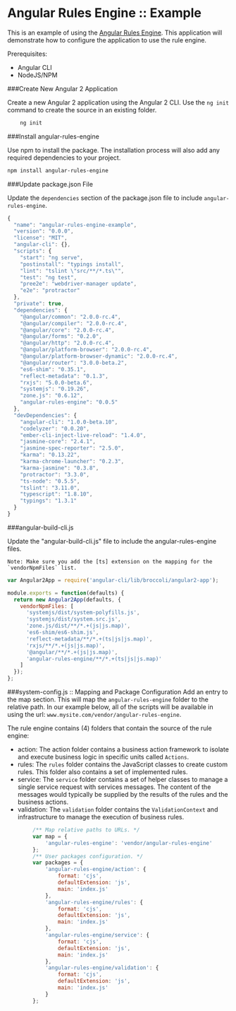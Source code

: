 # Angular Rules Engine :: Example
This is an example of using the [Angular Rules Engine](https://github.com/buildmotion/angular-rules-engine). This application will demonstrate how to configure the application to use the rule engine.

Prerequisites: 
+ Angular CLI
+ NodeJS/NPM

###Create New Angular 2 Application

Create a new Angular 2 application using the Angular 2 CLI. Use the `ng init` command to create the source in an existing folder.

```txt
    ng init
```

###Install angular-rules-engine

Use npm to install the package. The installation process will also add any required dependencies to your project. 

```txt
npm install angular-rules-engine
```
###Update package.json File

Update the `dependencies` section of the package.json file to include `angular-rules-engine`.

```js
{
  "name": "angular-rules-engine-example",
  "version": "0.0.0",
  "license": "MIT",
  "angular-cli": {},
  "scripts": {
    "start": "ng serve",
    "postinstall": "typings install",
    "lint": "tslint \"src/**/*.ts\"",
    "test": "ng test",
    "pree2e": "webdriver-manager update",
    "e2e": "protractor"
  },
  "private": true,
  "dependencies": {
    "@angular/common": "2.0.0-rc.4",
    "@angular/compiler": "2.0.0-rc.4",
    "@angular/core": "2.0.0-rc.4",
    "@angular/forms": "0.2.0",
    "@angular/http": "2.0.0-rc.4",
    "@angular/platform-browser": "2.0.0-rc.4",
    "@angular/platform-browser-dynamic": "2.0.0-rc.4",
    "@angular/router": "3.0.0-beta.2",
    "es6-shim": "0.35.1",
    "reflect-metadata": "0.1.3",
    "rxjs": "5.0.0-beta.6",
    "systemjs": "0.19.26",
    "zone.js": "0.6.12",
    "angular-rules-engine": "0.0.5"
  },
  "devDependencies": {
    "angular-cli": "1.0.0-beta.10",
    "codelyzer": "0.0.20",
    "ember-cli-inject-live-reload": "1.4.0",
    "jasmine-core": "2.4.1",
    "jasmine-spec-reporter": "2.5.0",
    "karma": "0.13.22",
    "karma-chrome-launcher": "0.2.3",
    "karma-jasmine": "0.3.8",
    "protractor": "3.3.0",
    "ts-node": "0.5.5",
    "tslint": "3.11.0",
    "typescript": "1.8.10",
    "typings": "1.3.1"
  }
}
```

###angular-build-cli.js

Update the "angular-build-cli.js" file to include the angular-rules-engine files.
        
    Note: Make sure you add the [ts] extension on the mapping for the `vendorNpmFiles` list.

```js
var Angular2App = require('angular-cli/lib/broccoli/angular2-app');

module.exports = function(defaults) {
  return new Angular2App(defaults, {
    vendorNpmFiles: [
      'systemjs/dist/system-polyfills.js',
      'systemjs/dist/system.src.js',
      'zone.js/dist/**/*.+(js|js.map)',
      'es6-shim/es6-shim.js',
      'reflect-metadata/**/*.+(ts|js|js.map)',
      'rxjs/**/*.+(js|js.map)',
      '@angular/**/*.+(js|js.map)',
      'angular-rules-engine/**/*.+(ts|js|js.map)'
    ]
  });
};
```

###system-config.js :: Mapping and Package Configuration
Add an entry to the map section. This will map the `angular-rules-engine` folder to the relative path. In our example below, all of the scripts will be available in using the url: `www.mysite.com/vendor/angular-rules-engine`. 

The rule engine contains (4) folders that contain the source of the rule engine:

+ action: The action folder contains a business action framework to isolate and execute business logic in specific units called `Actions`. 
+ rules: The `rules` folder contains the JavaScript classes to create custom rules. This folder also contains a set of implemented rules.
+ service: The `service` folder contains a set of helper classes to manage a single service request with services messages. The content of the messages would typically be supplied by the results of the rules and the business actions. 
+ validation: The `validation` folder contains the `ValidationContext` and infrastructure to manage the execution of business rules.

```js   
        /** Map relative paths to URLs. */
        var map = {
            'angular-rules-engine': 'vendor/angular-rules-engine'
        };
        /** User packages configuration. */
        var packages = {
            'angular-rules-engine/action': {
                format: 'cjs',
                defaultExtension: 'js',
                main: 'index.js'
            },
            'angular-rules-engine/rules': {
                format: 'cjs',
                defaultExtension: 'js',
                main: 'index.js'
            },
            'angular-rules-engine/service': {
                format: 'cjs',
                defaultExtension: 'js',
                main: 'index.js'
            },
            'angular-rules-engine/validation': {
                format: 'cjs',
                defaultExtension: 'js',
                main: 'index.js'
            }
        };
```
